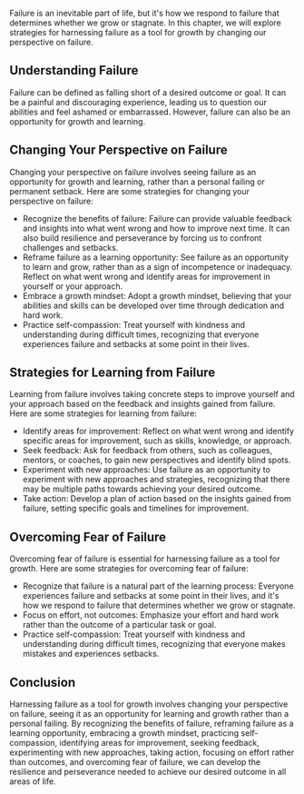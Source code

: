 
Failure is an inevitable part of life, but it's how we respond to failure that determines whether we grow or stagnate. In this chapter, we will explore strategies for harnessing failure as a tool for growth by changing our perspective on failure.

Understanding Failure
---------------------

Failure can be defined as falling short of a desired outcome or goal. It can be a painful and discouraging experience, leading us to question our abilities and feel ashamed or embarrassed. However, failure can also be an opportunity for growth and learning.

Changing Your Perspective on Failure
------------------------------------

Changing your perspective on failure involves seeing failure as an opportunity for growth and learning, rather than a personal failing or permanent setback. Here are some strategies for changing your perspective on failure:

* Recognize the benefits of failure: Failure can provide valuable feedback and insights into what went wrong and how to improve next time. It can also build resilience and perseverance by forcing us to confront challenges and setbacks.
* Reframe failure as a learning opportunity: See failure as an opportunity to learn and grow, rather than as a sign of incompetence or inadequacy. Reflect on what went wrong and identify areas for improvement in yourself or your approach.
* Embrace a growth mindset: Adopt a growth mindset, believing that your abilities and skills can be developed over time through dedication and hard work.
* Practice self-compassion: Treat yourself with kindness and understanding during difficult times, recognizing that everyone experiences failure and setbacks at some point in their lives.

Strategies for Learning from Failure
------------------------------------

Learning from failure involves taking concrete steps to improve yourself and your approach based on the feedback and insights gained from failure. Here are some strategies for learning from failure:

* Identify areas for improvement: Reflect on what went wrong and identify specific areas for improvement, such as skills, knowledge, or approach.
* Seek feedback: Ask for feedback from others, such as colleagues, mentors, or coaches, to gain new perspectives and identify blind spots.
* Experiment with new approaches: Use failure as an opportunity to experiment with new approaches and strategies, recognizing that there may be multiple paths towards achieving your desired outcome.
* Take action: Develop a plan of action based on the insights gained from failure, setting specific goals and timelines for improvement.

Overcoming Fear of Failure
--------------------------

Overcoming fear of failure is essential for harnessing failure as a tool for growth. Here are some strategies for overcoming fear of failure:

* Recognize that failure is a natural part of the learning process: Everyone experiences failure and setbacks at some point in their lives, and it's how we respond to failure that determines whether we grow or stagnate.
* Focus on effort, not outcomes: Emphasize your effort and hard work rather than the outcome of a particular task or goal.
* Practice self-compassion: Treat yourself with kindness and understanding during difficult times, recognizing that everyone makes mistakes and experiences setbacks.

Conclusion
----------

Harnessing failure as a tool for growth involves changing your perspective on failure, seeing it as an opportunity for learning and growth rather than a personal failing. By recognizing the benefits of failure, reframing failure as a learning opportunity, embracing a growth mindset, practicing self-compassion, identifying areas for improvement, seeking feedback, experimenting with new approaches, taking action, focusing on effort rather than outcomes, and overcoming fear of failure, we can develop the resilience and perseverance needed to achieve our desired outcome in all areas of life.
